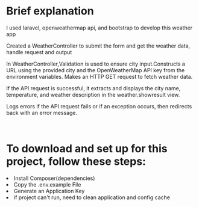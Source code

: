 <h1>Brief explanation</h1>
  <p>I used laravel, <a>openweathermap</a> api, and bootstrap to develop this weather app</p>
  <p>Created a WeatherController to submit the form and get the weather data, handle request and output</p>
  <p>In WeatherController,Validation is used to ensure city input.Constructs a URL using the provided city and the OpenWeatherMap API key from the environment variables. Makes an HTTP GET request to fetch weather data.</p>
 <p>If the API request is successful, it extracts and displays the city name, temperature, and weather description in the weather.showresult view.</p>
 <p>Logs errors if the API request fails or if an exception occurs, then redirects back with an error message.</p>
 <br>
<h1>To download and set up for this project, follow these steps:</h1>
  <li>
      Install Composer(dependencies)
  </li>
  <li>
      Copy the .env.example File
  </li>
  <li>
      Generate an Application Key
  </li>
<li>
      if project can't run, need to clean application and config cache
  </li>
